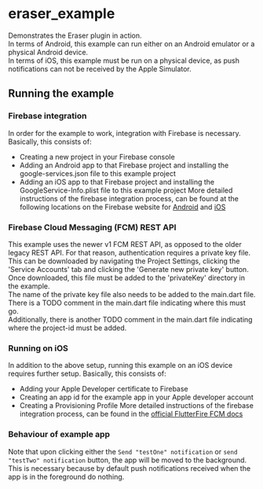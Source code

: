# eraser_example

Demonstrates the Eraser plugin in action.<br />
In terms of Android, this example can run either on an Android emulator or a physical Android device.<br />
In terms of iOS, this example must be run on a physical device, as push notifications can not be received by the Apple Simulator.

## Running the example

### Firebase integration

In order for the example to work, integration with Firebase is necessary. Basically, this consists of:
- Creating a new project in your Firebase console
- Adding an Android app to that Firebase project and installing the google-services.json file to this example project
- Adding an iOS app to that Firebase project and installing the GoogleService-Info.plist file to this example project
More detailed instructions of the firebase integration process, can be found at the following locations on the Firebase website for [Android](https://firebase.google.com/docs/flutter/setup?platform=android) and [iOS](https://firebase.google.com/docs/flutter/setup?platform=ios)

### Firebase Cloud Messaging (FCM) REST API

This example uses the newer v1 FCM REST API, as opposed to the older legacy REST API. For that reason, authentication requires a private key file.<br />
This can be downloaded by navigating the Project Settings, clicking the 'Service Accounts' tab and clicking the 'Generate new private key' button.<br />
Once downloaded, this file must be added to the 'privateKey' directory in the example.<br />
The name of the private key file also needs to be added to the main.dart file. There is a TODO comment in the main.dart file indicating where this must go.<br />
Additionally, there is another TODO comment in the main.dart file indicating where the project-id must be added.

### Running on iOS

In addition to the above setup, running this example on an iOS device requires further setup. Basically, this consists of:
- Adding your Apple Developer certificate to Firebase
- Creating an app id for the example app in your Apple developer account
- Creating a Provisioning Profile
More detailed instructions of the firebase integration process, can be found in the [official FlutterFire FCM docs](https://firebase.flutter.dev/docs/messaging/apple-integration)

### Behaviour of example app

Note that upon clicking either the `Send "testOne" notification` or `send "testTwo" notification` button, the app will be moved to the background. This is necessary because by default push notifications received when the app is in the foreground do nothing.